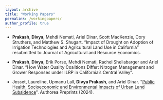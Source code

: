 ```yaml
---
layout: archive
title: "Working Papers"
permalink: /workingpapers/
author_profile: true
---
```


<!--### Presentations--> 


* **Prakash, Divya**, Mehdi Nemati, Ariel Dinar, Scott MacKenzie, Cory Struthers, and Matthew S. Shugart. “Impact of Drought on Adoption of Irrigation Technologies and Agricultural Land Use in California” resubmitted to Journal of Agricultural and Resource Economics.
  
* **Prakash, Divya**, Erik Porse, Mehdi Nemati, Rachel Shellabarger and Ariel Dinar. “How Water Quality Coalitions Differ: Nitrogen Management and Grower Responses under ILRP in California’s Central Valley”.

* Josset, Laureline, Upmanu Lall, **Divya Prakash**, and Ariel Dinar. "[Public Health, Socioeconomic and Environmental Impacts of Urban Land Subsidence](https://essopenarchive.org/users/744843/articles/717164-public-health-socioeconomic-and-environmental-impacts-of-urban-land-subsidence)". Authorea Preprints (2024).
